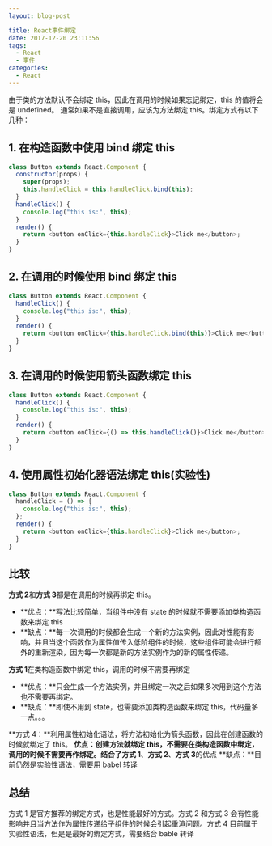 ```yaml
---
layout: blog-post

title: React事件绑定
date: 2017-12-20 23:11:56
tags:
  - React
  - 事件
categories:
  - React
---
```


由于类的方法默认不会绑定 this，因此在调用的时候如果忘记绑定，this 的值将会是 undefined。
通常如果不是直接调用，应该为方法绑定 this。绑定方式有以下几种：

## 1. 在构造函数中使用 bind 绑定 this

```javascript
class Button extends React.Component {
  constructor(props) {
    super(props);
    this.handleClick = this.handleClick.bind(this);
  }
  handleClick() {
    console.log("this is:", this);
  }
  render() {
    return <button onClick={this.handleClick}>Click me</button>;
  }
}
```

## 2. 在调用的时候使用 bind 绑定 this

```javascript
class Button extends React.Component {
  handleClick() {
    console.log("this is:", this);
  }
  render() {
    return <button onClick={this.handleClick.bind(this)}>Click me</button>;
  }
}
```

## 3. 在调用的时候使用箭头函数绑定 this

```javascript
class Button extends React.Component {
  handleClick() {
    console.log("this is:", this);
  }
  render() {
    return <button onClick={() => this.handleClick()}>Click me</button>;
  }
}
```

## 4. 使用属性初始化器语法绑定 this(实验性)

```javascript
class Button extends React.Component {
  handleClick = () => {
    console.log("this is:", this);
  };
  render() {
    return <button onClick={this.handleClick}>Click me</button>;
  }
}
```

## 比较

**方式 2**和**方式 3**都是在调用的时候再绑定 this。

- **优点：**写法比较简单，当组件中没有 state 的时候就不需要添加类构造函数来绑定 this
- **缺点：**每一次调用的时候都会生成一个新的方法实例，因此对性能有影响，并且当这个函数作为属性值传入低阶组件的时候，这些组件可能会进行额外的重新渲染，因为每一次都是新的方法实例作为的新的属性传递。

**方式 1**在类构造函数中绑定 this，调用的时候不需要再绑定

- **优点：**只会生成一个方法实例，并且绑定一次之后如果多次用到这个方法也不需要再绑定。
- **缺点：**即使不用到 state，也需要添加类构造函数来绑定 this，代码量多一点。。。

**方式 4：**利用属性初始化语法，将方法初始化为箭头函数，因此在创建函数的时候就绑定了 this。
**优点：**创建方法就绑定 this，不需要在类构造函数中绑定，调用的时候不需要再作绑定。结合了**方式 1**、**方式 2**、**方式 3**的优点
**缺点：**目前仍然是实验性语法，需要用 babel 转译

## 总结

方式 1 是官方推荐的绑定方式，也是性能最好的方式。方式 2 和方式 3 会有性能影响并且当方法作为属性传递给子组件的时候会引起重渲问题。方式 4 目前属于实验性语法，但是是最好的绑定方式，需要结合 bable 转译
